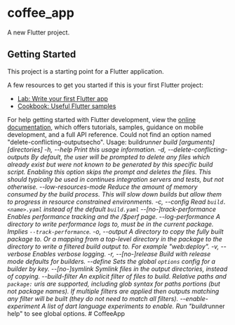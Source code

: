 # coffee_app

A new Flutter project.

## Getting Started

This project is a starting point for a Flutter application.

A few resources to get you started if this is your first Flutter project:

- [Lab: Write your first Flutter app](https://docs.flutter.dev/get-started/codelab)
- [Cookbook: Useful Flutter samples](https://docs.flutter.dev/cookbook)

For help getting started with Flutter development, view the
[online documentation](https://docs.flutter.dev/), which offers tutorials,
samples, guidance on mobile development, and a full API reference.
C o u l d   n o t   f i n d   a n   o p t i o n   n a m e d   " d e l e t e - c o n f l i c t i n g - o u t p u t s e c h o " .  
  
 U s a g e :   b u i l d _ r u n n e r   b u i l d   [ a r g u m e n t s ]   [ d i r e c t o r i e s ]  
 - h ,   - - h e l p                                                     P r i n t   t h i s   u s a g e   i n f o r m a t i o n .  
 - d ,   - - d e l e t e - c o n f l i c t i n g - o u t p u t s         B y   d e f a u l t ,   t h e   u s e r   w i l l   b e   p r o m p t e d   t o  
                                                                         d e l e t e   a n y   f i l e s   w h i c h   a l r e a d y   e x i s t   b u t  
                                                                         w e r e   n o t   k n o w n   t o   b e   g e n e r a t e d   b y   t h i s  
                                                                         s p e c i f i c   b u i l d   s c r i p t .  
                                                                          
                                                                         E n a b l i n g   t h i s   o p t i o n   s k i p s   t h e   p r o m p t   a n d  
                                                                         d e l e t e s   t h e   f i l e s .   T h i s   s h o u l d   t y p i c a l l y   b e  
                                                                         u s e d   i n   c o n t i n u e s   i n t e g r a t i o n   s e r v e r s   a n d  
                                                                         t e s t s ,   b u t   n o t   o t h e r w i s e .  
         - - l o w - r e s o u r c e s - m o d e                         R e d u c e   t h e   a m o u n t   o f   m e m o r y   c o n s u m e d   b y   t h e  
                                                                         b u i l d   p r o c e s s .   T h i s   w i l l   s l o w   d o w n   b u i l d s  
                                                                         b u t   a l l o w   t h e m   t o   p r o g r e s s   i n   r e s o u r c e  
                                                                         c o n s t r a i n e d   e n v i r o n m e n t s .  
 - c ,   - - c o n f i g                                                 R e a d   ` b u i l d . < n a m e > . y a m l `   i n s t e a d   o f   t h e  
                                                                         d e f a u l t   ` b u i l d . y a m l `  
         - - [ n o - ] t r a c k - p e r f o r m a n c e                 E n a b l e s   p e r f o r m a n c e   t r a c k i n g   a n d   t h e   / $ p e r f  
                                                                         p a g e .  
         - - l o g - p e r f o r m a n c e                               A   d i r e c t o r y   t o   w r i t e   p e r f o r m a n c e   l o g s   t o ,  
                                                                         m u s t   b e   i n   t h e   c u r r e n t   p a c k a g e .   I m p l i e s  
                                                                         ` - - t r a c k - p e r f o r m a n c e ` .  
 - o ,   - - o u t p u t                                                 A   d i r e c t o r y   t o   c o p y   t h e   f u l l y   b u i l t   p a c k a g e  
                                                                         t o .   O r   a   m a p p i n g   f r o m   a   t o p - l e v e l   d i r e c t o r y  
                                                                         i n   t h e   p a c k a g e   t o   t h e   d i r e c t o r y   t o   w r i t e   a  
                                                                         f i l t e r e d   b u i l d   o u t p u t   t o .   F o r   e x a m p l e  
                                                                         " w e b : d e p l o y " .  
 - v ,   - - v e r b o s e                                               E n a b l e s   v e r b o s e   l o g g i n g .  
 - r ,   - - [ n o - ] r e l e a s e                                     B u i l d   w i t h   r e l e a s e   m o d e   d e f a u l t s   f o r  
                                                                         b u i l d e r s .  
         - - d e f i n e                                                 S e t s   t h e   g l o b a l   ` o p t i o n s `   c o n f i g   f o r   a  
                                                                         b u i l d e r   b y   k e y .  
         - - [ n o - ] s y m l i n k                                     S y m l i n k   f i l e s   i n   t h e   o u t p u t   d i r e c t o r i e s ,  
                                                                         i n s t e a d   o f   c o p y i n g .  
         - - b u i l d - f i l t e r                                     A n   e x p l i c i t   f i l t e r   o f   f i l e s   t o   b u i l d .  
                                                                         R e l a t i v e   p a t h s   a n d   ` p a c k a g e : `   u r i s   a r e  
                                                                         s u p p o r t e d ,   i n c l u d i n g   g l o b   s y n t a x   f o r   p a t h s  
                                                                         p o r t i o n s   ( b u t   n o t   p a c k a g e   n a m e s ) .  
                                                                          
                                                                         I f   m u l t i p l e   f i l t e r s   a r e   a p p l i e d   t h e n   o u t p u t s  
                                                                         m a t c h i n g   a n y   f i l t e r   w i l l   b e   b u i l t   ( t h e y   d o  
                                                                         n o t   n e e d   t o   m a t c h   a l l   f i l t e r s ) .  
         - - e n a b l e - e x p e r i m e n t                           A   l i s t   o f   d a r t   l a n g u a g e   e x p e r i m e n t s   t o  
                                                                         e n a b l e .  
  
 R u n   " b u i l d _ r u n n e r   h e l p "   t o   s e e   g l o b a l   o p t i o n s .  
 #   C o f f e e A p p  
 